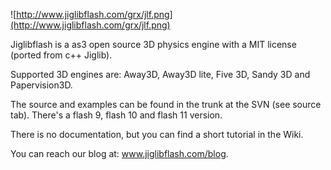 ![http://www.jiglibflash.com/grx/jlf.png](http://www.jiglibflash.com/grx/jlf.png)

Jiglibflash is a as3 open source 3D physics engine with a MIT license (ported from c++ Jiglib).

Supported 3D engines are: Away3D, Away3D lite, Five 3D, Sandy 3D and Papervision3D.

The source and examples can be found in the trunk at the SVN (see source tab). There's a flash 9, flash 10 and flash 11 version.

There is no documentation, but you can find a short tutorial in the Wiki.

You can reach our blog at: <a href='http://www.jiglibflash.com/blog/'><font color='#0000ff'>www.jiglibflash.com/blog</font></a>.